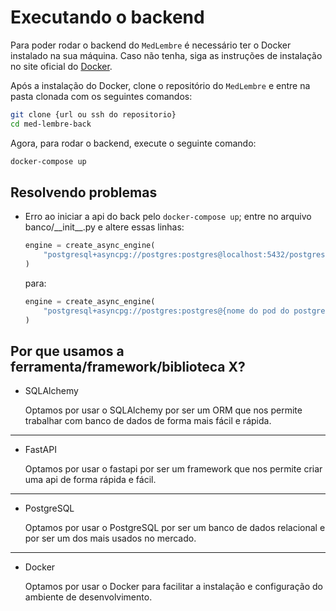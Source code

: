 # Executando o backend

Para poder rodar o backend do `MedLembre` é necessário ter o Docker instalado na sua máquina. Caso não tenha, siga as instruções de instalação no site oficial do [Docker](https://docs.docker.com/get-docker/).

Após a instalação do Docker, clone o repositório do `MedLembre` e entre na pasta clonada com os seguintes comandos:

```bash
git clone {url ou ssh do repositorio}
cd med-lembre-back
```

Agora, para rodar o backend, execute o seguinte comando:

```bash
docker-compose up
```

## Resolvendo problemas

- Erro ao iniciar a api do back pelo `docker-compose up`;
   entre no arquivo banco/\_\_init\_\_.py e altere essas linhas:

   ```python
   engine = create_async_engine(
       "postgresql+asyncpg://postgres:postgres@localhost:5432/postgres",
   )
   ```

   para:

   ```python
   engine = create_async_engine(
       "postgresql+asyncpg://postgres:postgres@{nome do pod do postgres que o docker cria, exemplo: med-lembre-back-db-1}:5432/postgres",
   )
   ```

## Por que usamos a ferramenta/framework/biblioteca X?

- SQLAlchemy

    Optamos por usar o SQLAlchemy por ser um ORM que nos permite trabalhar com banco de dados de forma mais fácil e rápida.

---

- FastAPI

    Optamos por usar o fastapi por ser um framework que nos permite criar uma api de forma rápida e fácil.

---

- PostgreSQL

    Optamos por usar o PostgreSQL por ser um banco de dados relacional e por ser um dos mais usados no mercado.

---

- Docker

    Optamos por usar o Docker para facilitar a instalação e configuração do ambiente de desenvolvimento.
